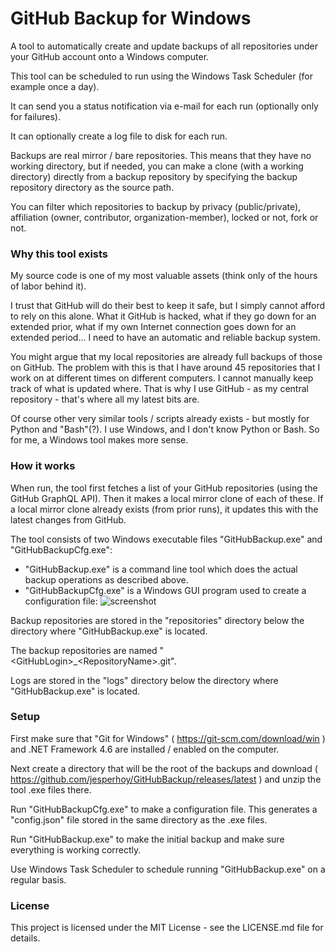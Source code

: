 # GitHub Backup for Windows

A tool to automatically create and update backups of all repositories under your GitHub account onto a Windows computer.

This tool can be scheduled to run using the Windows Task Scheduler (for example once a day).

It can send you a status notification via e-mail for each run (optionally only for failures).

It can optionally create a log file to disk for each run.

Backups are real mirror / bare repositories. This means that they have no working directory,
but if needed, you can make a clone (with a working directory) directly from a backup repository
by specifying the backup repository directory as the source path.

You can filter which repositories to backup by privacy (public/private), affiliation (owner, contributor, organization-member), 
locked or not, fork or not. 

### Why this tool exists

My source code is one of my most valuable assets (think only of the hours of labor behind it).

I trust that GitHub will do their best to keep it safe, but I simply cannot afford to rely on this alone.
What it GitHub is hacked, what if they go down for an extended prior, what if my own Internet connection goes down
for an extended period... I need to have an automatic and reliable backup system.

You might argue that my local repositories are already full backups of those on GitHub.
The problem with this is that I have around 45 repositories that I work on at different times on different computers.
I cannot manually keep track of what is updated where.
That is why I use GitHub - as my central repository - that's where all my latest bits are.

Of course other very similar tools / scripts already exists - but mostly for Python and "Bash"(?).
I use Windows, and I don't know Python or Bash. So for me, a Windows tool makes more sense.

### How it works

When run, the tool first fetches a list of your GitHub repositories (using the GitHub GraphQL API). 
Then it makes a local mirror clone of each of these. If a local mirror clone already exists (from prior runs),
it updates this with the latest changes from GitHub.

The tool consists of two Windows executable files "GitHubBackup.exe" and "GitHubBackupCfg.exe":

- "GitHubBackup.exe" is a command line tool which does the actual backup operations as described above.
- "GitHubBackupCfg.exe" is a Windows GUI program used to create a configuration file: ![screenshot](https://user-images.githubusercontent.com/12099212/31050378-fe9ade00-a648-11e7-94be-fdcbbca8ff8c.png)

Backup repositories are stored in the "repositories" directory below the directory where "GitHubBackup.exe" is located.

The backup repositories are named "&lt;GitHubLogin&gt;_&lt;RepositoryName&gt;.git".

Logs are stored in the "logs" directory below the directory where "GitHubBackup.exe" is located.

### Setup

First make sure that "Git for Windows" ( https://git-scm.com/download/win ) and .NET Framework 4.6 are installed / enabled
on the computer.

Next create a directory that will be the root of the backups and download ( https://github.com/jesperhoy/GitHubBackup/releases/latest )
and unzip the tool .exe files there.

Run "GitHubBackupCfg.exe" to make a configuration file. This generates a "config.json" file stored in the same directory as 
the .exe files. 

Run "GitHubBackup.exe" to make the initial backup and make sure everything is working correctly.

Use Windows Task Scheduler to schedule running "GitHubBackup.exe" on a regular basis.

### License

This project is licensed under the MIT License - see the LICENSE.md file for details.
